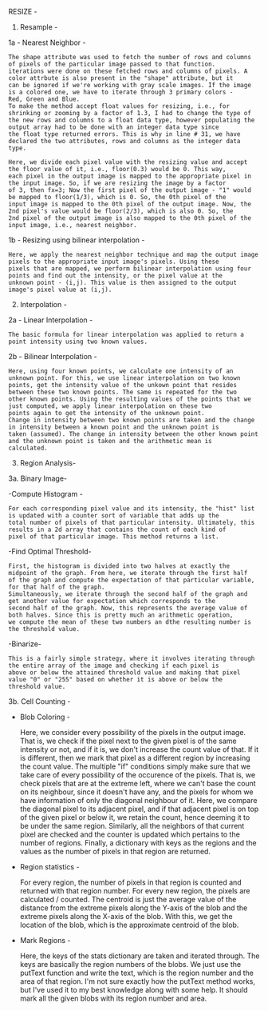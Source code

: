 RESIZE - 

1. Resample -

1a - Nearest Neighbor -

    The shape attribute was used to fetch the number of rows and columns of pixels of the particular image passed to that function.
    iterations were done on these fetched rows and columns of pixels. A color attrbute is also present in the "shape" attribute, but it 
    can be ignored if we're working with gray scale images. If the image is a colored one, we have to iterate through 3 primary colors -     Red, Green and Blue. 
    To make the method accept float values for resizing, i.e., for shrinking or zooming by a factor of 1.3, I had to change the type of 
    the new rows and columns to a float data type, however populating the output array had to be done with an integer data type since 
    the float type returned errors. This is why in line # 31, we have declared the two attributes, rows and columns as the integer data type.
    
    Here, we divide each pixel value with the resizing value and accept the floor value of it, i.e., floor(0.3) would be 0. This way, 
    each pixel in the output image is mapped to the appropriate pixel in the input image. So, if we are resizing the image by a factor 
    of 3, then fx=3; Now the first pixel of the output image - "1" would be mapped to floor(1/3), which is 0. So, the 0th pixel of the 
    input image is mapped to the 0th pixel of the output image. Now, the 2nd pixel's value would be floor(2/3), which is also 0. So, the 
    2nd pixel of the output image is also mapped to the 0th pixel of the input image, i.e., nearest neighbor.
    
    
1b - Resizing using bilinear interpolation -

    Here, we apply the nearest neighbor technique and map the output image pixels to the appropriate input image's pixels. Using these 
    pixels that are mapped, we perform bilinear interpolation using four points and find out the intensity, or the pixel value at the
    unknown point - (i,j). This value is then assigned to the output image's pixel value at (i,j).
    
    
2. Interpolation -

2a - Linear Interpolation -

    The basic formula for linear interpolation was applied to return a point intensity using two known values.
    
2b - Bilinear Interpolation -

    Here, using four known points, we calculate one intensity of an unknown point. For this, we use linear interpolation on two known  
    points, get the intensity value of the unkown point that resides between these two known points. The same is repeated for the two
    other known points. Using the resulting values of the points that we just computed, we apply linear interpolation on these two 
    points again to get the intensity of the unknown point. 
    Change in intensity between two known points are taken and the change in intensity between a known point and the unknown point is 
    taken (assumed). The change in intensity between the other known point and the unknown point is taken and the arithmetic mean is
    calculated.
    
    
    
    
    
    
3. Region Analysis-

3a. Binary Image-

-Compute Histogram -

    For each corresponding pixel value and its intensity, the "hist" list is updated with a counter sort of variable that adds up the
    total number of pixels of that particular intensity. Ultimately, this results in a 2d array that contains the count of each kind of 
    pixel of that particular image. This method returns a list.
    
    
-Find Optimal Threshold-
    
    First, the histogram is divided into two halves at exactly the midpoint of the graph. From here, we iterate through the first half
    of the graph and compute the expectation of that particular variable, for that half of the graph.
    Simultaneously, we iterate through the second half of the graph and get another value for expectation which corresponds to the 
    second half of the graph. Now, this represents the average value of both halves. Since this is pretty much an arithmetic operation,
    we compute the mean of these two numbers an dthe resulting number is the threshold value.
   
    
    
    
-Binarize-

    This is a fairly simple strategy, where it involves iterating through the entire array of the image and checking if each pixel is
    above or below the attained threshold value and making that pixel value "0" or "255" based on whether it is above or below the 
    threshold value.
    

    
3b. Cell Counting -


- Blob Coloring -

    Here, we consider every possibility of the pixels in the output image. That is, we check if the pixel next to the given pixel is of
    the same intensity or not, and if it is, we don't increase the count value of that. If it is different, then we mark that pixel as a 
    different region by increasing the count value.
    The multiple "if" conditions simply make sure that we take care of every possibility of the occurence of the pixels. That is, we
    check pixels that are at the extreme left, where we can't base the count on its neighbour, since it doesn't have any, and the pixels
    for whom we have information of only the diagonal neighbour of it. Here, we compare the diagonal pixel to its adjacent pixel, and 
    if that adjacent pixel is on top of the given pixel or below it, we retain the count, hence deeming it to be under the same region.
    Similarly, all the neighbors of that current pixel are checked and the counter is updated which pertains to the number of regions. 
    Finally, a dictionary with keys as the regions and the values as the number of pixels in that region are returned.
    
   

- Region statistics -

    For every region, the number of pixels in that region is counted and returned with that region number.
    For every new region, the pixels are calculated / counted.
    The centroid is just the average value of the distance from the extreme pixels along the Y-axis of the blob and the extreme 
    pixels along the X-axis of the blob. With this, we get the location of the blob, which is the approximate centroid of the blob.
    
    

- Mark Regions -

    Here, the keys of the stats dictionary are taken and iterated through. The keys are basically the region numbers of the blobs.
    We just use the putText function and write the text, which is the region number and the area of that region. I'm not sure exactly
    how the putText method works, but I've used it to my best knowledge along with some help. It should mark all the given blobs with 
    its region number and area.


    
